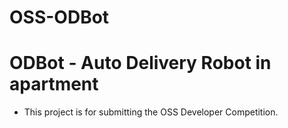 # OSS-ODBot

# ODBot - Auto Delivery Robot in apartment
- This project is for submitting the OSS Developer Competition.
